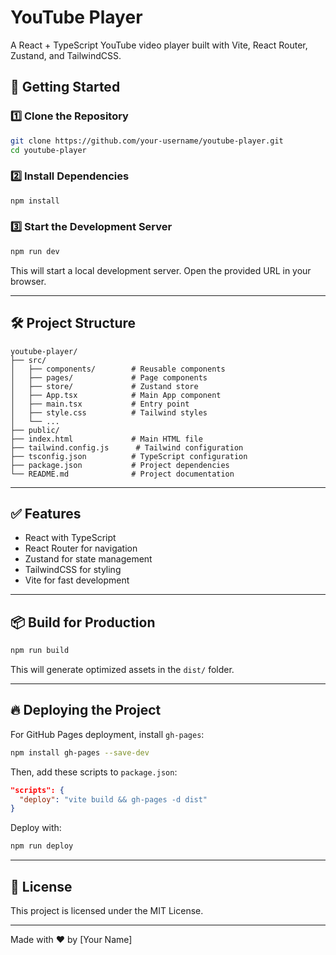 # YouTube Player

A React + TypeScript YouTube video player built with Vite, React Router, Zustand, and TailwindCSS.

## 🚀 Getting Started

### 1️⃣ Clone the Repository
```sh
git clone https://github.com/your-username/youtube-player.git
cd youtube-player
```

### 2️⃣ Install Dependencies
```sh
npm install
```

### 3️⃣ Start the Development Server
```sh
npm run dev
```

This will start a local development server. Open the provided URL in your browser.

---

## 🛠 Project Structure
```
youtube-player/
├── src/
│   ├── components/        # Reusable components
│   ├── pages/             # Page components
│   ├── store/             # Zustand store
│   ├── App.tsx            # Main App component
│   ├── main.tsx           # Entry point
│   ├── style.css          # Tailwind styles
│   └── ...
├── public/
├── index.html             # Main HTML file
├── tailwind.config.js      # Tailwind configuration
├── tsconfig.json          # TypeScript configuration
├── package.json           # Project dependencies
└── README.md              # Project documentation
```

---

## ✅ Features
- React with TypeScript
- React Router for navigation
- Zustand for state management
- TailwindCSS for styling
- Vite for fast development

---

## 📦 Build for Production
```sh
npm run build
```
This will generate optimized assets in the `dist/` folder.

---

## 🔥 Deploying the Project
For GitHub Pages deployment, install `gh-pages`:
```sh
npm install gh-pages --save-dev
```
Then, add these scripts to `package.json`:
```json
"scripts": {
  "deploy": "vite build && gh-pages -d dist"
}
```
Deploy with:
```sh
npm run deploy
```

---

## 📜 License
This project is licensed under the MIT License.

---

Made with ❤️ by [Your Name]

